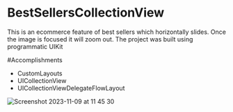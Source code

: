 # BestSellersCollectionView

This is an ecommerce feature of best sellers which horizontally slides. Once the image is focused it will zoom out.
The project was built using programmatic UIKit

#Accomplishments
- CustomLayouts
- UICollectionView
- UICollectionViewDelegateFlowLayout

![Screenshot 2023-11-09 at 11 45 30](https://github.com/carrington-manyuchi/BestSellersCollectionView/assets/60835640/3ec60fec-215c-43c4-ab6b-8506fb99373c)
